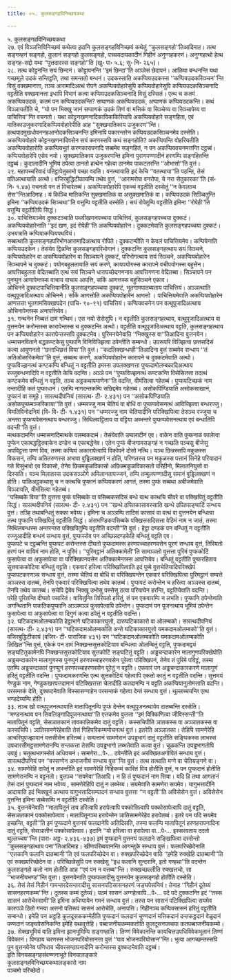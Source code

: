 ```yaml
---
title: ०५. कुलसङ्गहविनिच्छयकथा

---
```

५. कुलसङ्गहविनिच्छयकथा  
२७. एवं विञ्ञत्तिविनिच्छयं कथेत्वा इदानि कुलसङ्गहविनिच्छयं कथेतुं ‘‘कुलसङ्गहो’’तिआदिमाह। तत्थ सङ्गण्हनं सङ्गहो, कुलानं सङ्गहो कुलसङ्गहो, पच्चयदायकादीनं गिहीनं अनुग्गहकरणं। अनुग्गहत्थो हेत्थ सङ्गह-सद्दो यथा ‘‘पुत्तदारस्स सङ्गहो’’ति (खु॰ पा॰ ५.६; सु॰ नि॰ २६५)।  
२८. तत्थ कोट्टनन्ति सयं छिन्दनं। कोट्टापनन्ति ‘‘इमं छिन्दा’’ति अञ्ञेसं छेदापनं। आळिया बन्धनन्ति यथा गच्छमूले उदकं सन्तिट्ठति, तथा समन्ततो बन्धनं। उदकस्साति अकप्पियउदकस्स ‘‘कप्पियउदकसिञ्चन’’न्ति विसुं वक्खमानत्ता, तञ्च आरामादिअत्थं रोपने अकप्पियवोहारेसुपि कप्पियवोहारेसुपि कप्पियउदकसिञ्चनादि वट्टतीति वक्खमानत्ता इधापि विभागं कत्वा कप्पियउदकसिञ्चनादि विसुं दस्सितं। एत्थ च कतमं अकप्पियउदकं, कतमं पन कप्पियउदकन्ति? सप्पाणकं अकप्पियउदकं, अप्पाणकं कप्पियउदकन्ति। कथं विञ्ञायतीति चे, ‘‘यो पन भिक्खु जानं सप्पाणकं उदकं तिणं वा मत्तिकं वा सिञ्चेय्य वा सिञ्चापेय्य वा पाचित्तिय’’न्ति वचनतो। यथा कोट्टनखणनादिकायिककिरियापि अकप्पियवोहारे सङ्गहिता, एवं मातिकाउजुकरणादिकप्पियवोहारेपीति आह ‘‘सुक्खमातिकाय उजुकरण’’न्ति। हत्थपादमुखधोवननहआनोदकसिञ्चनन्ति इमिनापि पकारन्तरेन कप्पियउदकसिञ्चनमेव दस्सेति। अकप्पियवोहारे कोट्टनखणनादिवसेन सयं करणस्सपि कथं सङ्गहोति? अकप्पियन्ति वोहरियतीति अकप्पियवोहारोति अकप्पियभूतं करणकारापनादि सब्बमेव सङ्गहितं, न पन अकप्पियवचनमत्तन्ति दट्ठब्बं। कप्पियवोहारेपि एसेव नयो। सुक्खमातिकाय उजुकरणन्ति इमिना पुराणपण्णादीनं हरणम्पि सङ्गहितन्ति दट्ठब्बं। कुदालादीनि भूमियं ठपेत्वा ठानतो हत्थेन गहेत्वा ठानमेव पाकटतरन्ति ‘‘ओभासो’’ति वुत्तं।  
२९. महापच्चरिवादं पतिट्ठापेतुकामो पच्छा वदति। वनत्थायाति इदं केचि ‘‘वतत्थाया’’ति पठन्ति, तेसं वतिअत्थायाति अत्थो। वजिरबुद्धिटीकायम्पि तथेव वुत्तं, ‘‘आरामरोपा वनरोपा, ये नरा सेतुकारका’’ति (सं॰ नि॰ १.४७) वचनतो पन तं विचारेतब्बं। अकप्पियवोहारेपि एकच्चं वट्टतीति दस्सेतुं ‘‘न केवलञ्च सेस’’न्तिआदिमाह। यं किञ्चि मातिकन्ति सुक्खमातिकं वा असुक्खमातिकं वा। कप्पियउदकं सिञ्चितुन्ति इमिना ‘‘कप्पियउदकं सिञ्चथा’’ति वत्तुम्पि वट्टतीति दस्सेति। सयं रोपेतुम्पि वट्टतीति इमिना ‘‘रोपेही’’ति वत्तुम्पि वट्टतीतिपि सिद्धं।  
३०. पाचित्तियञ्चेव दुक्कटञ्चाति पथवीखणनपच्चया पाचित्तियं, कुलसङ्गहपच्चया दुक्कटं। अकप्पियवोहारेनाति ‘‘इदं खण, इदं रोपेही’’ति अकप्पियवोहारेन। दुक्कटमेवाति कुलसङ्गहपच्चया दुक्कटं। उभयत्राति कप्पियाकप्पियपथवियं।  
सब्बत्थाति कुलसङ्गहपरिभोगआरामादिअत्थाय रोपिते। दुक्कटम्पीति न केवलं पाचित्तियमेव। कप्पियेनाति कप्पियउदकेन। तेसंयेव द्विन्नन्ति कुलसङ्गहपरिभोगानं। दुक्कटन्ति कुलसङ्गहत्थाय सयं सिञ्चने, कप्पियवोहारेन वा अकप्पियवोहारेन वा सिञ्चापने दुक्कटं, परिभोगत्थाय सयं सिञ्चने, अकप्पियवोहारेन सिञ्चापने च दुक्कटं। पयोगबहुलतायाति सयं करणे, कायपयोगस्स कारापने वचीपयोगस्स बहुत्तेन। आपत्तिबहुलता वेदितब्बाति एत्थ सयं सिञ्चने धारापच्छेदगणनाय आपत्तिगणना वेदितब्बा। सिञ्चापने पन पुनप्पुनं आणापेन्तस्स वाचाय वाचाय आपत्ति, सकिं आणत्तस्स बहुसिञ्चने एकाव।  
ओचिनने दुक्कटपाचित्तियानीति कुलसङ्गहपच्चया दुक्कटं, भूतगामपातब्यताय पाचित्तियं। अञ्ञत्थाति वत्थुपूजादिअत्थाय ओचिनने। सकिं आणत्तोति अकप्पियवोहारेन आणत्तो । पाचित्तियमेवाति अकप्पियवोहारेन आणत्तत्ता भूतगामसिक्खापदेन (पाचि॰ ९०-९१) पाचित्तियं। कप्पियवचनेन पन वत्थुपूजादिअत्थाय ओचिनापेन्तस्स अनापत्तियेव।  
३१. गन्थनेन निब्बत्तं दामं गन्थिमं। एस नयो सेसेसुपि। न वट्टतीति कुलसङ्गहत्थाय, वत्थुपूजादिअत्थाय वा वुत्तनयेन करोन्तस्स कारापेन्तस्स च दुक्कटन्ति अत्थो। वट्टतीति वत्थुपूजादिअत्थाय वट्टति, कुलसङ्गहत्थाय पन कप्पियवोहारेन कारापेन्तस्सपि दुक्कटमेव। पुरिमनयेनेवाति ‘‘भिक्खुस्स वा’’तिआदिना वुत्तनयेन। धम्मासनविताने बद्धकण्टकेसु पुप्फानि विनिविज्झित्वा ठपेन्तीति सम्बन्धो। उपरूपरि विज्झित्वा छत्तसदिसं कत्वा आवुणनतो ‘‘छत्ताधिछत्तं विया’’ति वुत्तं। ‘‘कदलिक्खन्धम्ही’’तिआदिना वुत्तं सब्बमेव सन्धाय ‘‘तं अतिओळारिकमेवा’’ति वुत्तं, सब्बत्थ करणे, अकप्पियवोहारेन कारापने च दुक्कटमेवाति अत्थो। पुप्फविज्झनत्थं कण्टकम्पि बन्धितुं न वट्टतीति इमस्स उपलक्खणत्ता पुप्फदामोलम्बकादिअत्थाय रज्जुबन्धनादिपि न वट्टतीति केचि वदन्ति। अञ्ञे पन ‘‘पुप्फविज्झनत्थं कण्टकन्ति विसेसितत्ता तदत्थं कण्टकमेव बन्धितुं न वट्टति, तञ्च अट्ठकथापमाणेना’’ति वदन्ति, वीमंसित्वा गहेतब्बं। पुप्फपटिच्छकं नाम दन्तादीहि कतं पुप्फाधानं। एतम्पि नागदन्तकम्पि सछिद्दमेव गहेतब्बं। असोकपिण्डियाति असोकसाखानं, पुप्फानं वा समूहे। सारत्थदीपनियं (सारत्थ॰ टी॰ २.४३१) पन ‘‘असोकपिण्डियाति असोकपुप्फमञ्जरिकाया’’ति वुत्तं। धम्मरज्जु नाम चेतियं वा बोधिं वा पुप्फप्पवेसनत्थं आविज्झित्वा बन्धरज्जु। विमतिविनोदनियं (वि॰ वि॰ टी॰ १.४३१) पन ‘‘धम्मरज्जु नाम चेतियादीनि परिक्खिपित्वा तेसञ्च रज्जुया च अन्तरा पुप्फप्पवेसनत्थाय बन्धरज्जु। सिथिलवट्टिताय वा वट्टिया अब्भन्तरे पुप्फप्पवेसनत्थाय एवं बन्धातिपि वदन्ती’’ति वुत्तं।  
मत्थकदामन्ति धम्मासनादिमत्थके पलम्बकदामं। तेसंयेवाति उप्पलादीनं एव। वाकेन वाति पुप्फनाळं फालेत्वा पुप्फेन एकाबद्धट्ठितवाकेन दण्डेन च एकाबद्धेनेव। एतेन पुप्फं बीजगामसङ्गहं न गच्छति पञ्चसु बीजेसु अपविट्ठत्ता पण्णं विय, तस्मा कप्पियं अकारापेत्वापि विकोपने दोसो नत्थि। यञ्च छिन्नस्सपि मकुळस्स विकसनं, तम्पि अतितरुणस्स अभावा वुड्ढिलक्खणं न होति, परिणतस्स पन मकुळस्स पत्तानं सिनेहे परियादानं गते विसुंभावो एव विकासो, तेनेव छिन्नमकुळविकासो अछिन्नमकुळविकासतो परिहीनो, मिलातनियुत्तो वा दिस्सति। यञ्च मिलातस्स उदकसञ्ञोगे अमिलानतापज्जनं, तम्पि तम्बुलपण्णादीसु समानं वुड्ढिलक्खणं न होति। पाळिअट्ठकथासु च न कत्थचि पुप्फानं कप्पियकरणं आगतं, तस्मा पुप्फं सब्बथा अबीजमेवाति विञ्ञायति, वीमंसित्वा गहेतब्बं।  
‘‘पसिब्बके विया’’ति वुत्तत्ता पुप्फं पसिब्बके वा पसिब्बकसदिसं बन्धे यत्थ कत्थचि चीवरे वा पक्खिपितुं वट्टतीति सिद्धं। सारत्थदीपनियं (सारत्थ॰ टी॰ २.४३१) पन ‘‘खन्धे ठपितकासावस्साति खन्धे ठपितसङ्घाटिं सन्धाय वुत्तं। तञ्हि तथाबन्धितुं सक्का भवेय्य। इमिना च अञ्ञम्पि तादिसं कासावं वा वत्थं वा वुत्तनयेन बन्धित्वा तत्थ पुप्फानि पक्खिपितुं वट्टतीति सिद्धं। अंसभण्डिकपसिब्बके पक्खित्तसदिसत्ता वेठिमं नाम न जातं, तस्मा सिथिलबन्धस्स अन्तरन्तरा पक्खिपितुम्पि वट्टतीति वदन्ती’’ति वुत्तं। हेट्ठा दण्डकं पन बन्धितुं न वट्टतीति रज्जुआदीहि बन्धनं सन्धाय वुत्तं, पुप्फस्सेव पन अच्छिन्नदण्डकेहि बन्धितुं वट्टति एव।  
पुप्फपटे च दट्ठब्बन्ति पुप्फपटं करोन्तस्स दीघतो पुप्फदामस्स हरणपच्चाहरणवसेन पूरणं सन्धाय वुत्तं, तिरियतो हरणं पन वायिमं नाम होति, न पुरिमं। ‘‘पुरिमट्ठानं अतिक्कामेती’’ति सामञ्ञतो वुत्तत्ता पुरिमं पुप्फकोटिं फुसापेत्वा वा अफुसापेत्वा वा परिक्खिपनवसेन अतिक्कामेन्तस्स आपत्तियेव। बन्धितुं वट्टतीति पुप्फरहिताय सुत्तवाककोटिया बन्धितुं वट्टति। एकवारं हरित्वा परिक्खिपित्वाति इदं पुब्बे वुत्तचेतियादिपरिक्खेपं पुप्फपटकरणञ्च सन्धाय वुत्तं, तस्मा चेतियं वा बोधिं वा परिक्खिपन्तेन एकवारं परिक्खिपित्वा पुरिमट्ठानं सम्पत्ते अञ्ञस्स दातब्बं, तेनपि एकवारं परिक्खिपित्वा तथेव कातब्बं। पुप्फपटं करोन्तेन च हरित्वा अञ्ञस्स दातब्बं, तेनपि तथेव कातब्बं। सचेपि द्वेयेव भिक्खू उभोसु पस्सेसु ठत्वा परियायेन हरन्ति, वट्टतियेवाति वदन्ति।  
परेहि पूरितन्ति दीघतो पसारितं। वायितुन्ति तिरियतो हरितुं, तं पन एकवारम्पि न लभति। पुप्फानि ठपेन्तेनाति अगन्थितानि पाकतिकपुप्फानि अञ्ञमञ्ञं फुसापेत्वापि ठपेन्तेन। पुप्फदामं पन पूजनत्थाय भूमियं ठपेन्तेन फुसापेत्वा वा अफुसापेत्वा वा दिगुणं कत्वा ठपेतुं न वट्टतीति वदन्ति।  
३२. घटिकदामओलम्बकोति हेट्ठाभागे घटिकाकारयुत्तो, दारुघटिकाकारो वा ओलम्बको। सारत्थदीपनियं (सारत्थ॰ टी॰ २.४३१) पन ‘‘घटिकदामओलम्बकोति अन्ते घटिकाकारयुत्तो यमकदामओलम्बको’’ति वुत्तं। वजिरबुद्धिटीकायं (वजिर॰ टी॰ पाराजिक ४३१) पन ‘‘घटिकदामओलम्बकोति यमकदामओलम्बकोति लिखित’’न्ति वुत्तं, एकेकं पन दामं निक्खन्तसुत्तकोटियाव बन्धित्वा ओलम्बितुं वट्टति, पुप्फदामद्वयं सङ्घटितुकामेनपि निक्खन्तसुत्तकोटियाव सुत्तकोटिं सङ्घटितुं वट्टति। अड्ढचन्दाकारेन मालागुणपरिक्खेपोति अड्ढचन्दाकारेन मालागुणस्स पुनप्पुनं हरणपच्चाहरणवसेन पूरेत्वा परिक्खिपनं, तेनेव तं पुरिमे पविट्ठं, तस्मा एतम्पि अड्ढचन्दाकारं पुनप्पुनं हरणपच्चाहरणवसेन पूरेतुं न वट्टति। एकवारं पन अड्ढचन्दाकारकरणे मालागुणं हरितुं वट्टतीति वदन्ति। पुप्फदामकरणन्ति एत्थ सुत्तकोटियं गहेत्वापि एकतो कातुं न वट्टतीति वदन्ति। सुत्तमयं गेण्डुकं नाम, गेण्डुकखरपत्तदामानं पटिक्खित्तत्ता चेलादीहि कतदामम्पि न वट्टति अकप्पियानुलोमत्ताति वदन्ति। परसन्तकं देति, दुक्कटमेवाति विस्सासग्गाहेन परसन्तकं गहेत्वा देन्तं सन्धाय वुत्तं। थुल्लच्चयन्ति एत्थ भण्डदेय्यम्पि होति।  
३३. तञ्च खो वत्थुपूजनत्थायाति मातापितूनम्पि पुप्फं देन्तेन वत्थुपूजनत्थायेव दातब्बन्ति दस्सेति। ‘‘मण्डनत्थाय पन सिवलिङ्गादिपूजनत्थाया’’ति एत्तकमेव वुत्तत्ता ‘‘इमं विक्किणित्वा जीविस्सन्ती’’ति मातापितूनं वट्टति, सेसञातकानं तावकालिकमेव दातुं वट्टति। कस्सचिपीति ञातकस्स वा अञ्ञातकस्स वा कस्सचिपि। ञातिसामणेरेहेवाति तेसं गिहिपरिकम्ममोचनत्थं वुत्तं। इतरेति अञ्ञातका। तेहिपि सामणेरेहि आचरियुपज्झायानं वत्तसीसेन हरितब्बं। सम्पत्तानं सामणेरानं उपड्ढभागं दातुं वट्टतीति सङ्घिकस्स लाभस्स उपचारसीमट्ठसामणेरानम्पि सन्तकत्ता तेसम्पि उपड्ढभागो लब्भतेवाति कत्वा वुत्तं। चूळकन्ति उपड्ढभागतोपि उपड्ढं। चतुत्थभागस्सेतं अधिवचनं। सामणेरा…पे॰… ठपेन्तीति इदं अरक्खितअगोपितं सन्धाय वुत्तं। सारत्थदीपनियं पन ‘‘वस्सग्गेन अभाजनीयं सन्धाय वुत्त’’न्ति वुत्तं। तत्थ तत्थाति मग्गे वा चेतियङ्गणे वा।  
३४. सामणेरेहि दापेतुं न लभन्तीति इदं सामणेरेहि गिहिकम्मं कारितं विय होतीति वुत्तं, न पन पुप्फदानं होतीति सामणेरानम्पि न वट्टनतो। वुत्तञ्च ‘‘सयमेवा’’तिआदि। न हि तं पुप्फदानं नाम सिया। यदि हि तथा आगतानं तेसं दानं पुप्फदानं नाम भवेय्य , सामणेरेहिपि दातुं न लब्भेय्य। सयमेवाति सामणेरा सयमेव। यागुभत्तादीनि आदायाति इदं भिक्खूनं अत्थाय यागुभत्तादिसम्पादनं सन्धाय वुत्तत्ता ‘‘न वट्टती’’ति अविसेसेन वुत्तं। अविसेसेन वुत्तन्ति इमिना सब्बेसम्पि न वट्टतीति दस्सेति।  
३५. वुत्तनयेनेवाति ‘‘मातापितूनं ताव हरित्वापि हरापेत्वापि पक्कोसित्वापि पक्कोसापेत्वापि दातुं वट्टति, सेसञातकानं पक्कोसापेत्वाव। मातापितूनञ्च हरापेन्तेन ञातिसामणेरेहेव हरापेतब्बं। इतरे पन यदि सयमेव इच्छन्ति, वट्टती’’ति इमं पुप्फदाने वुत्तनयं फलदानेपि अतिदिसति, तस्मा फलम्पि मातापितूनं हरणहरापनादिना दातुं वट्टति, सेसञातीनं पक्कोसापेत्वाव। इदानि ‘‘यो हरित्वा वा हरापेत्वा वा…पे॰… इस्सरवताय ददतो थुल्लच्चय’’न्ति (पारा॰ अट्ठ॰ २.४३६-४३७) इमं पुप्फदाने वुत्तनयं फलदाने सङ्खिपित्वा दस्सेन्तो ‘‘कुलसङ्गहत्थाय पना’’तिआदिमाह। खीणपरिब्बयानन्ति आगन्तुके सन्धाय वुत्तं। फलपरिच्छेदेनाति ‘‘एत्तकानि फलानि दातब्बानी’’ति एवं फलपरिच्छेदेन वा। रुक्खपरिच्छेदेन वाति ‘‘इमेहि रुक्खेहि दातब्बानी’’ति एवं रुक्खपरिच्छेदेन वा। परिच्छिन्नेसुपि पन रुक्खेसु ‘‘इध फलानि सुन्दरानि, इतो गण्हथा’’ति वदन्तेन कुलसङ्गहो कतो नाम होतीति आह ‘‘एवं पन न वत्तब्ब’’न्ति। रुक्खच्छल्लीति रुक्खत्तचो, सा ‘‘भाजनीयभण्ड’’न्ति वुत्ता। वुत्तनयेनाति पुप्फफलादीसु वुत्तनयेन कुलसङ्गहो होतीति दस्सेति।  
३६. तेसं तेसं गिहीनं गामन्तरदेसन्तरादीसु सासनपटिसासनहरणं जङ्घपेसनियं। तेनाह ‘‘गिहीनं दूतेय्यं सासनहरणकम्म’’न्ति। दूतस्स कम्मं दूतेय्यं। पठमं सासनं अग्गहेत्वापि…पे॰… पदे पदे दुक्कटन्ति इदं ‘‘तस्स सासनं आरोचेस्सामी’’ति इमिना अधिप्पायेन गमनं सन्धाय वुत्तं। तस्स पन सासनं पटिक्खिपित्वा सयमेव कारुञ्ञे ठितो गन्त्वा अत्तनो पतिरूपं सासनं आरोचेति, अनापत्ति। गिहीनञ्च कप्पियसासनं हरितुं वट्टतीति सम्बन्धो। इमेहि पन अट्ठहि कुलदूसककम्मेहीति पुप्फदानं फलदानं चुण्णदानं मत्तिकदानं दन्तकट्ठदानं वेळुदानं पण्णदानं जङ्घपेसनिकन्ति इमेहि यथावुत्तेहि। पब्बाजनीयकम्मकतोति कुलदूसनपच्चया कतपब्बाजनीयकम्मो।  
३७. सेक्खभूमियं वाति इमिना झानभूमिम्पि सङ्गण्हाति। तिण्णं विवेकानन्ति कायचित्तउपधिविवेकभूतानं तिण्णं विवेकानं। पिण्डाय चरणस्स भोजनपरियोसानत्ता वुत्तं ‘‘याव भोजनपरियोसान’’न्ति। भुत्वा आगच्छन्तस्सपि पुन वुत्तनयेनेव पणिधाय चीवरसण्ठापनादीनि करोन्तस्स दुक्कटमेवाति दट्ठब्बं।  
इति विनयसङ्गहसंवण्णनाभूते विनयालङ्कारे  
कुलसङ्गहविनिच्छयकथालङ्कारो नाम  
पञ्चमो परिच्छेदो।  
